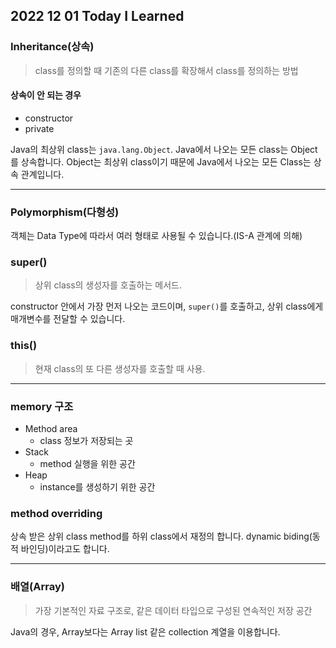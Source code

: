 ## 2022 12 01 Today I Learned

### Inheritance(상속)
> class를 정의할 때 기존의 다른 class를 확장해서 class를 정의하는 방법

#### 상속이 안 되는 경우
- constructor
- private

Java의 최상위 class는 <code>java.lang.Object</code>. Java에서 나오는 모든 class는 Object를 상속합니다. Object는 최상위 class이기 때문에 Java에서 나오는 모든 Class는 상속 관계입니다.

---

### Polymorphism(다형성)
객체는 Data Type에 따라서 여러 형태로 사용될 수 있습니다.(IS-A 관계에 의해)

### super()

> 상위 class의 생성자를 호출하는 메서드.

constructor 안에서 가장 먼저 나오는 코드이며, <code>super()</code>를 호출하고, 상위 class에게 매개변수를 전달할 수 있습니다.

### this()
> 현재 class의 또 다른 생성자를 호출할 때 사용.

---

### memory 구조
- Method area
  - class 정보가 저장되는 곳
- Stack
  - method 실행을 위한 공간
- Heap
  - instance를 생성하기 위한 공간

### method overriding

상속 받은 상위 class method를 하위 class에서 재정의 합니다. dynamic biding(동적 바인딩)이라고도 합니다.

---

### 배열(Array)
> 가장 기본적인 자료 구조로, 같은 데이터 타입으로 구성된 연속적인 저장 공간

Java의 경우, Array보다는 Array list 같은 collection 계열을 이용합니다.